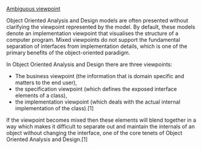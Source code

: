 [Ambiguous viewpoint](https://en.wikipedia.org/wiki/Ambiguous_viewpoint)

Object Oriented Analysis and Design models are often presented without clarifying the viewpoint represented by the model. By default, these models denote an implementation viewpoint that visualises the structure of a computer program. Mixed viewpoints do not support the fundamental separation of interfaces from implementation details, which is one of the primary benefits of the object-oriented paradigm.

In Object Oriented Analysis and Design there are three viewpoints: 

* The business viewpoint (the information that is domain specific and matters to the end user), 
* the specification viewpoint (which defines the exposed interface elements of a class), 
* the implementation viewpoint (which deals with the actual internal implementation of the class).[1]

If the viewpoint becomes mixed then these elements will blend together in a way which makes it difficult to separate out and maintain the internals of an object without changing the interface, one of the core tenets of Object Oriented Analysis and Design.[1]
